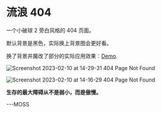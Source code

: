 # 流浪 404

一个小破球 2 旁白风格的 404 页面。

默认背景是黑色，实际换上背景图会更好看。

换了背景并魔改了部分的实际应用效果：[Demo](https://sukwants.github.io/404).

![Screenshot 2023-02-10 at 14-29-31 404 Page Not Found](https://user-images.githubusercontent.com/95968907/218019242-a9823a6c-3c1e-47e5-b018-9ede7f488e84.png)

![Screenshot 2023-02-10 at 14-16-29 404 Page Not Found](https://user-images.githubusercontent.com/95968907/218018749-6cb13769-7859-4688-bed6-28e1943c3607.png)

**生存的最大障碍从不是弱小，而是傲慢。**

---MOSS
